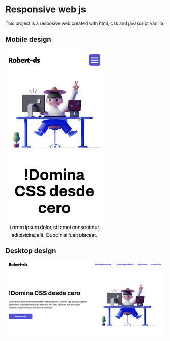 # Responsive web js

This project is a resposive web created with html, css and javascript vanilla

## Mobile design

<img src="./assets/images/mobile.png" alt="Mobile design">

## Desktop design

<img src="./assets/images/desktop.png" alt="Desktop design">
